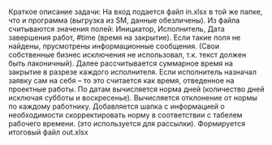 Краткое описание задачи:
На вход подается файл in.xlsx в той же папке, что и программа (выгрузка из SM, данные обезличены).
Из файла считываются значения полей: Инициатор, Исполнитель, Дата завершения работ, #time (время на закрытие).
Если такие поля не найдены, прусмотрены информационные сообщения. (Свои собственные бизнес исключения не использовал, т.к. текст должен быть лаконичный).
Далее рассчитывается суммарное время на закрытие в разрезе каждого исполнителя. Если исполнитель назначал заявку сам на себя – то это считается как время, отведенное на проектные работы.
По датам вычисляется норма дней (количество дней исключая субботы и воскресенье).
Вычисляется отклонение от нормы по каждому работнику.
Добавляется шапка с информацией о необходимости скорректировать норму в соответствии с табелем рабочего времени. (это используется для рассылки).
Формируется итоговый файл out.xlsx  
